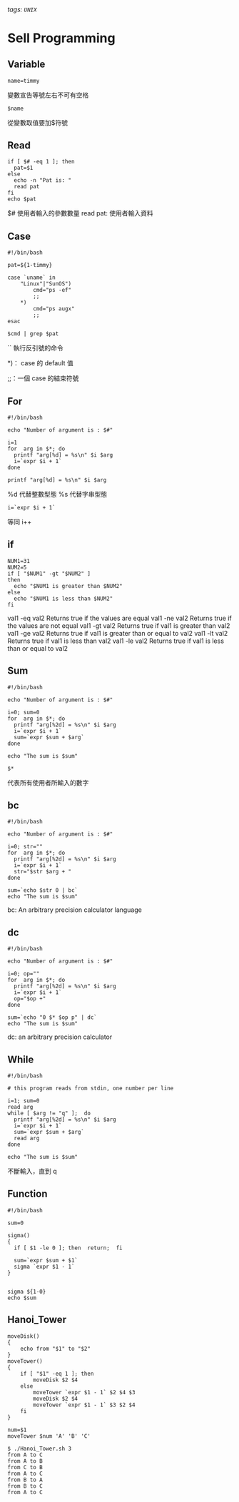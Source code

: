 ###### tags: `UNIX`


# Sell Programming


## Variable 
```shell=
name=timmy
```
變數宣告等號左右不可有空格
```shell=
$name
```
從變數取值要加$符號


## Read 
```shell=
if [ $# -eq 1 ]; then 
  pat=$1
else
  echo -n "Pat is: "
  read pat
fi
echo $pat
```

$# 使用者輸入的參數數量
read pat: 使用者輸入資料

## Case
```shell=
#!/bin/bash

pat=${1-timmy}

case `uname` in 
    "Linux"|"SunOS") 
        cmd="ps -ef"
        ;;
    *)
        cmd="ps augx"
        ;;
esac

$cmd | grep $pat

```

`` 執行反引號的命令

*)： case 的 default 值

;;：一個 case 的結束符號


## For
```shell=
#!/bin/bash

echo "Number of argument is : $#"

i=1
for  arg in $*; do
  printf "arg[%d] = %s\n" $i $arg
  i=`expr $i + 1`
done

```
```
printf "arg[%d] = %s\n" $i $arg 
```
%d 代替整數型態
%s 代替字串型態
```
i=`expr $i + 1`
```
等同 i++

## if
```shell=
NUM1=31
NUM2=5
if [ "$NUM1" -gt "$NUM2" ]
then
  echo "$NUM1 is greater than $NUM2"
else
  echo "$NUM1 is less than $NUM2"
fi
```
val1 -eq val2 Returns true if the values are equal
val1 -ne val2 Returns true if the values are not equal
val1 -gt val2 Returns true if val1 is greater than val2
val1 -ge val2 Returns true if val1 is greater than or equal to val2
val1 -lt val2 Returns true if val1 is less than val2
val1 -le val2 Returns true if val1 is less than or equal to val2

## Sum

```shell=
#!/bin/bash

echo "Number of argument is : $#"

i=0; sum=0
for  arg in $*; do
  printf "arg[%2d] = %s\n" $i $arg
  i=`expr $i + 1`
  sum=`expr $sum + $arg`
done

echo "The sum is $sum"
```

```
$*
```
代表所有使用者所輸入的數字

## bc

```
#!/bin/bash

echo "Number of argument is : $#"

i=0; str=""
for  arg in $*; do
  printf "arg[%2d] = %s\n" $i $arg
  i=`expr $i + 1`
  str="$str $arg + "
done

sum=`echo $str 0 | bc`
echo "The sum is $sum"

```
bc: An arbitrary precision calculator language

## dc
```shell=
#!/bin/bash

echo "Number of argument is : $#"

i=0; op=""
for  arg in $*; do
  printf "arg[%2d] = %s\n" $i $arg
  i=`expr $i + 1`
  op="$op +"
done

sum=`echo "0 $* $op p" | dc`
echo "The sum is $sum"

```
dc: an arbitrary precision calculator


## While
```shell=
#!/bin/bash

# this program reads from stdin, one number per line

i=1; sum=0
read arg
while [ $arg != "q" ];  do
  printf "arg[%2d] = %s\n" $i $arg
  i=`expr $i + 1`
  sum=`expr $sum + $arg`
  read arg
done

echo "The sum is $sum"
```

不斷輸入，直到 q 


## Function
```shell=
#!/bin/bash

sum=0

sigma()
{
  if [ $1 -le 0 ]; then  return;  fi

  sum=`expr $sum + $1`
  sigma `expr $1 - 1`
}


sigma ${1-0}
echo $sum
```

## Hanoi_Tower
```shell=
moveDisk()
{
    echo from "$1" to "$2"
}
moveTower()
{
    if [ "$1" -eq 1 ]; then
        moveDisk $2 $4
    else
        moveTower `expr $1 - 1` $2 $4 $3
        moveDisk $2 $4
        moveTower `expr $1 - 1` $3 $2 $4
    fi
}

num=$1
moveTower $num 'A' 'B' 'C'
```

```
$ ./Hanoi_Tower.sh 3
from A to C
from A to B
from C to B
from A to C
from B to A
from B to C
from A to C
```